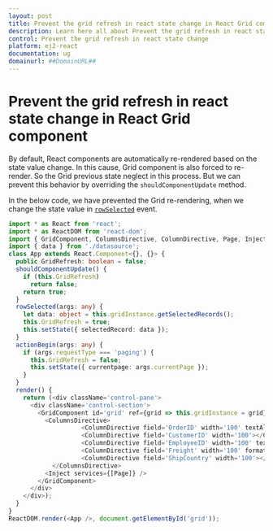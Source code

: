 ```yaml
---
layout: post
title: Prevent the grid refresh in react state change in React Grid component | Syncfusion
description: Learn here all about Prevent the grid refresh in react state change in Syncfusion React Grid component of Syncfusion Essential JS 2 and more.
control: Prevent the grid refresh in react state change 
platform: ej2-react
documentation: ug
domainurl: ##DomainURL##
---
```


# Prevent the grid refresh in react state change in React Grid component

By default, React components are automatically re-rendered based on the state value change. In this cause, Grid component is also forced to re-render. So the Grid previous state neglect in this process. But we can prevent this behavior by overriding the `shouldComponentUpdate` method.

In the below code, we have prevented the Grid re-rendering, when we change the state value in [`rowSelected`](https://ej2.syncfusion.com/angular/documentation/api/grid/#rowselected) event.

```ts
import * as React from 'react';
import * as ReactDOM from 'react-dom';
import { GridComponent, ColumnsDirective, ColumnDirective, Page, Inject } from '@syncfusion/ej2-react-grids';
import { data } from './datasource';
class App extends React.Component<{}, {}> {
  public GridRefresh: boolean = false;
  shouldComponentUpdate() {
    if (this.GridRefresh)
      return false;
    return true;
  }
  rowSelected(args: any) {
    let data: object = this.gridInstance.getSelectedRecords();
    this.GridRefresh = true;
    this.setState({ selectedRecord: data });
  }
  actionBegin(args: any) {
    if (args.requestType === 'paging') {
      this.GridRefresh = false;
      this.setState({ currentpage: args.currentPage });
    }
  }
  render() {
    return (<div className='control-pane'>
      <div className='control-section'>
        <GridComponent id='grid' ref={grid => this.gridInstance = grid} dataSource={orderDetails} allowPaging={true} selectionSettings={this.selectionsettings} rowSelected={this.rowSelected.bind(this)} ref={grid => this.gridInstance = grid} actionBegin={this.actionBegin.bind(this)}>
          <ColumnsDirective>
                    <ColumnDirective field='OrderID' width='100' textAlign="Right"></ColumnDirective>
                    <ColumnDirective field='CustomerID' width='100'></ColumnDirective>
                    <ColumnDirective field='EmployeeID' width='100' textAlign="Right"></ColumnDirective>
                    <ColumnDirective field='Freight' width='100' format="C2" textAlign="Right"></ColumnDirective>
                    <ColumnDirective field='ShipCountry' width='100'></ColumnDirective>
            </ColumnsDirective>
          <Inject services={[Page]} />
        </GridComponent>
      </div>
    </div>);
  }
}
ReactDOM.render(<App />, document.getElementById('grid'));
```
